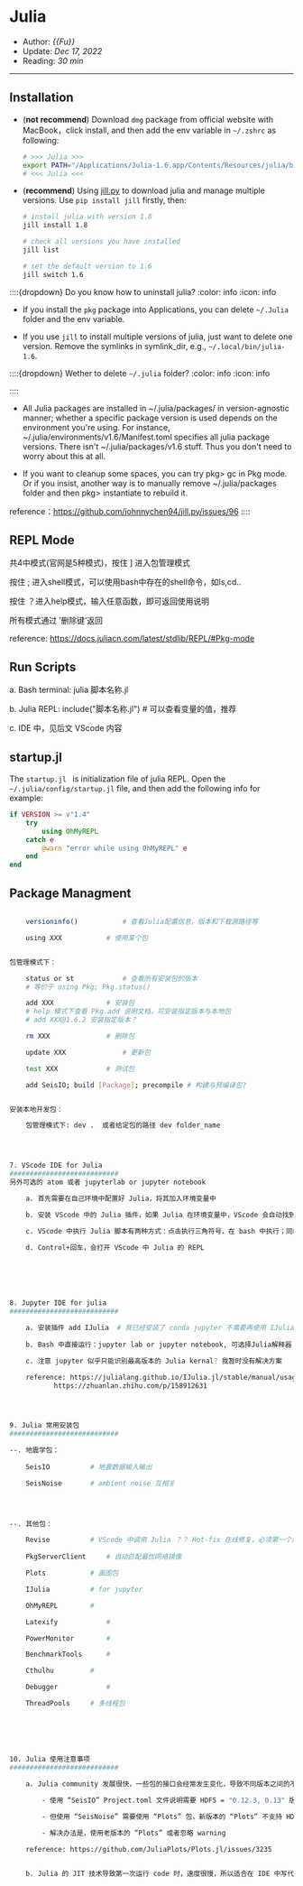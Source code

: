 # Julia

- Author: *{{Fu}}*
- Update: *Dec 17, 2022*
- Reading: *30 min*

---



## Installation

- (**not recommend**)  Download `dmg` package from official website with MacBook，click install, and then add the env variable in `~/.zshrc` as following:

    ```bash
    # >>> Julia >>>
    export PATH="/Applications/Julia-1.6.app/Contents/Resources/julia/bin/:$PATH"
    # <<< Julia <<<
    ```

- (**recommend**) Using [jill.py](https://github.com/johnnychen94/jill.py) to download julia and manage multiple versions. Use `pip install jill` firstly, then:

    ```bash
    # install julia with version 1.8
    jill install 1.8 		

    # check all versions you have installed
    jill list  			

    # set the default version to 1.6
    jill switch 1.6 		
    ```

::::{dropdown} Do you know how to uninstall julia?
:color: info
:icon: info

- If you install the `pkg` package into Applications, you can delete `~/.Julia` folder and the env variable.

- If you use `jill` to install multiple versions of julia, just want to delete one version.
Remove the symlinks in symlink_dir, e.g., `~/.local/bin/julia-1.6`.


::::{dropdown} Wether to delete `~/.julia` folder?
:color: info
:icon: info

::::

* All Julia packages are installed in ~/.julia/packages/ in version-agnostic manner; whether a specific package version is used depends on the environment you're using. For instance, ~/.julia/environments/v1.6/Manifest.toml specifies all julia package versions. There isn't ~/.julia/packages/v1.6 stuff. Thus you don't need to worry about this at all.

* If you want to cleanup some spaces, you can try pkg> gc in Pkg mode. Or if you insist, another way is to manually remove ~/.julia/packages folder and then pkg> instantiate to rebuild it.

reference：https://github.com/johnnychen94/jill.py/issues/96
::::



## REPL Mode



共4中模式(官网是5种模式)，按住 ] 进入包管理模式

按住 ; 进入shell模式，可以使用bash中存在的shell命令，如ls,cd..

按住 ？进入help模式，输入任意函数，即可返回使用说明

所有模式通过 ’删除键‘返回

reference: https://docs.juliacn.com/latest/stdlib/REPL/#Pkg-mode




## Run Scripts

	
a. Bash terminal: julia 脚本名称.jl   

b. Julia REPL: include("脚本名称.jl")   # 可以查看变量的值，推荐

c. IDE 中，见后文 VScode 内容




## startup.jl  
The `startup.jl ` is initialization file of julia REPL.
Open the `~/.julia/config/startup.jl` file, and then add the following info for example:

```julia
if VERSION >= v"1.4"
    try
        using OhMyREPL
    catch e
        @warn "error while using OhMyREPL" e
    end
end
```

## Package Managment

```bash

	versioninfo() 			# 查看Julia配置信息，版本和下载源路径等

	using XXX 			# 使用某个包


包管理模式下：

	status or st			# 查看所有安装包的版本
	# 等价于 using Pkg; Pkg.status()

	add XXX 			# 安装包
	# help 模式下查看 Pkg.add 说明文档，可安装指定版本与本地包
	# add XXX@1.6.2 安装指定版本？

	rm XXX 				# 删除包

	update XXX  			# 更新包

	test XXX 			# 测试包

	add SeisIO; build [Package]; precompile # 构建与预编译包?


安装本地开发包：

	包管理模式下: dev .  或者给定包的路径 dev folder_name




7. VScode IDE for Julia
###########################
另外可选的 atom 或者 jupyterlab or jupyter notebook

	a. 首先需要在自己环境中配置好 Julia，将其加入环境变量中

	b. 安装 VScode 中的 Julia 插件，如果 Julia 在环境变量中，VScode 会自动找到并配置好；如果想自己配置或者修改 julia 解释器路径，在 setting 中搜索 Julia Extensions, 找到 Julia: Executable Path 修改即可，例如修改为 /Users/yf/.local/bin/julia-1.6

	c. VScode 中执行 Julia 脚本有两种方式：点击执行三角符号，在 bash 中执行；同时按住 shift+回车，在 Julia REPL 中执行，此时可以查看变量（推荐）

	d. Control+回车，会打开 VScode 中 Julia 的 REPL






8. Jupyter IDE for julia
###########################

	a. 安装插件 add IJulia 	# 我已经安装了 conda jupyter 不需要再使用 IJulia 安装一次 jupyter 
	
	b. Bash 中直接运行：jupyter lab or jupyter notebook, 可选择Julia解释器

	c. 注意 jupyter 似乎只能识别最高版本的 Julia kernal? 我暂时没有解决方案

	reference: https://julialang.github.io/IJulia.jl/stable/manual/usage/
		   https://zhuanlan.zhihu.com/p/158912631




9. Julia 常用安装包
###########################

--. 地震学包：
	
	SeisIO			# 地震数据输入输出

	SeisNoise 		# ambient noise 互相关

	


--. 其他包：

	Revise			# VScode 中调用 Julia ？？ Hot-fix 在线修复，必须第一个加载然后再加载别的包；VScode自带Revise; 但其不是万能的，不能修改常量以及结构体的定义，这种情况仍然需要重启 Julia 
	
	PkgServerClient  	# 自动匹配最优网络镜像

	Plots 			# 画图包

	IJulia 			# for jupyter

	OhMyREPL 		#

	Latexify			#

	PowerMonitor		#

	BenchmarkTools 		#

	Cthulhu			# 

	Debugger			#

	ThreadPools		# 多线程包






10. Julia 使用注意事项
###########################

	a. Julia community 发展很快，一些包的接口会经常发生变化，导致不同版本之间的不兼容情况，例如：
		
		- 使用 “SeisIO” Project.toml 文件说明需要 HDF5 = "0.12.3, 0.13" 版本

		- 但使用 “SeisNoise” 需要使用 “Plots” 包，新版本的 “Plots” 不支持 HDF5 = "0.12.3, 0.13" 这些老版本，code can run but warning

		- 解决办法是，使用老版本的 “Plots” 或者忽略 warning

	reference: https://github.com/JuliaPlots/Plots.jl/issues/3235


	b. Julia 的 JIT 技术导致第一次运行 code 时，速度很慢，所以适合在 IDE 中写代码，且对画图plot不太友好，建议用matplotlib可视化









